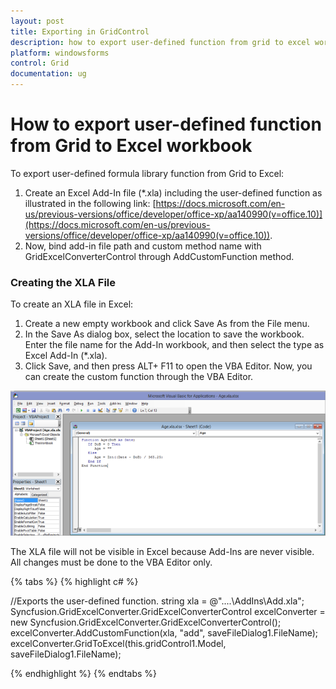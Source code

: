 ```yaml
---
layout: post
title: Exporting in GridControl
description: how to export user-defined function from grid to excel workbook
platform: windowsforms
control: Grid
documentation: ug
---
```


# How to export user-defined function from Grid to Excel workbook

To export user-defined formula library function from Grid to Excel:

1. Create an Excel Add-In file (*.xla) including the user-defined function as illustrated in the following link: [https://docs.microsoft.com/en-us/previous-versions/office/developer/office-xp/aa140990(v=office.10)](https://docs.microsoft.com/en-us/previous-versions/office/developer/office-xp/aa140990(v=office.10)).
2. Now, bind add-in file path and custom method name with GridExcelConverterControl through AddCustomFunction method.

### Creating the XLA File

To create an XLA file in Excel:

1. Create a new empty workbook and click Save As from the File menu.
2. In the Save As dialog box, select the location to save the workbook. Enter the file name for the Add-In workbook, and then select the type as Excel Add-In (*.xla).
3. Click Save, and then press ALT+ F11 to open the VBA Editor. Now, you can create the custom function through the VBA Editor.

![Creating the XLA File](How-to-export-user-defined-function-from-Grid-to-E_images/How-to-export-user-defined-function-from-Grid-to-E_img1.png)

The XLA file will not be visible in Excel because Add-Ins are never visible. All changes must be done to the VBA Editor only.

{% tabs %}
{% highlight c# %}

//Exports the user-defined function.
string xla = @"..\..\AddIns\Add.xla";
Syncfusion.GridExcelConverter.GridExcelConverterControl excelConverter = new Syncfusion.GridExcelConverter.GridExcelConverterControl();
excelConverter.AddCustomFunction(xla, "add", saveFileDialog1.FileName);
excelConverter.GridToExcel(this.gridControl1.Model, saveFileDialog1.FileName);

{% endhighlight %}
{% endtabs %}
